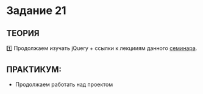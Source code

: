 # Задание 21
## ТЕОРИЯ

:one: Продолжаем изучать jQuery + ссылки к лекцииям данного [семинара](https://github.com/LisKorzun/learning-js__from-scratch-to-expert/blob/master/seminar_21/README.md).

## ПРАКТИКУМ:

* Продолжаем работать над проектом
